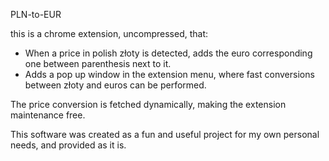 PLN-to-EUR 

this is a chrome extension, uncompressed, that:
- When a price in polish złoty is detected, adds the euro corresponding one between parenthesis next to it.
- Adds a pop up window in the extension menu, where fast conversions between złoty  and euros can be performed.

The price conversion is fetched dynamically, making the extension maintenance free.

This software was created as a fun and useful project for my own personal needs, and provided as it is.
